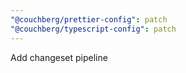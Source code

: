 ```yaml
---
"@couchberg/prettier-config": patch
"@couchberg/typescript-config": patch
---
```


Add changeset pipeline
